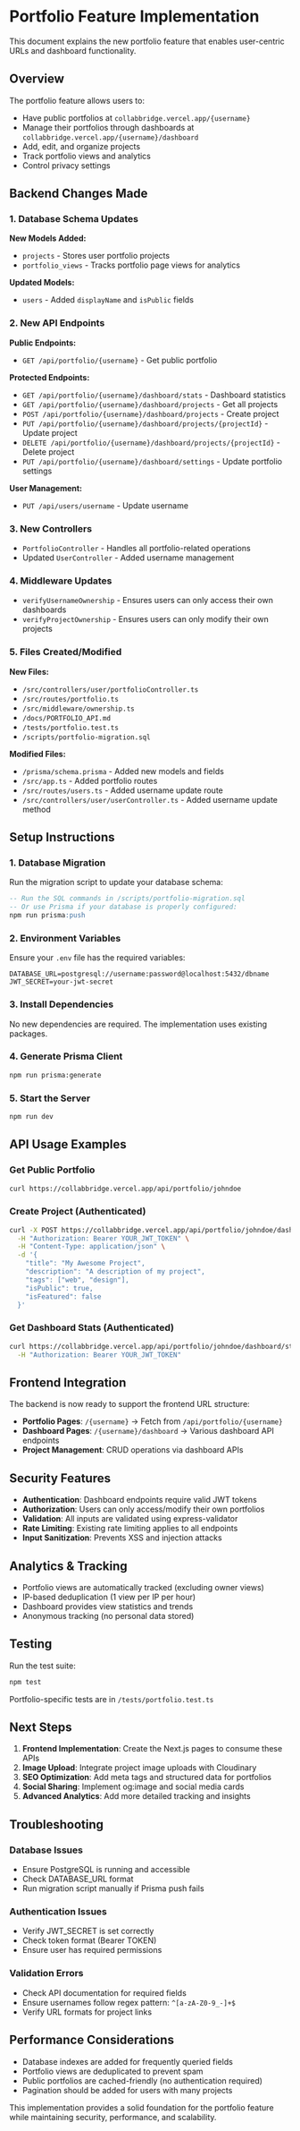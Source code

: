 # Portfolio Feature Implementation

This document explains the new portfolio feature that enables user-centric URLs and dashboard functionality.

## Overview

The portfolio feature allows users to:
- Have public portfolios at `collabbridge.vercel.app/{username}`
- Manage their portfolios through dashboards at `collabbridge.vercel.app/{username}/dashboard`
- Add, edit, and organize projects
- Track portfolio views and analytics
- Control privacy settings

## Backend Changes Made

### 1. Database Schema Updates

**New Models Added:**
- `projects` - Stores user portfolio projects
- `portfolio_views` - Tracks portfolio page views for analytics

**Updated Models:**
- `users` - Added `displayName` and `isPublic` fields

### 2. New API Endpoints

**Public Endpoints:**
- `GET /api/portfolio/{username}` - Get public portfolio

**Protected Endpoints:**
- `GET /api/portfolio/{username}/dashboard/stats` - Dashboard statistics
- `GET /api/portfolio/{username}/dashboard/projects` - Get all projects
- `POST /api/portfolio/{username}/dashboard/projects` - Create project
- `PUT /api/portfolio/{username}/dashboard/projects/{projectId}` - Update project
- `DELETE /api/portfolio/{username}/dashboard/projects/{projectId}` - Delete project
- `PUT /api/portfolio/{username}/dashboard/settings` - Update portfolio settings

**User Management:**
- `PUT /api/users/username` - Update username

### 3. New Controllers

- `PortfolioController` - Handles all portfolio-related operations
- Updated `UserController` - Added username management

### 4. Middleware Updates

- `verifyUsernameOwnership` - Ensures users can only access their own dashboards
- `verifyProjectOwnership` - Ensures users can only modify their own projects

### 5. Files Created/Modified

**New Files:**
- `/src/controllers/user/portfolioController.ts`
- `/src/routes/portfolio.ts`
- `/src/middleware/ownership.ts`
- `/docs/PORTFOLIO_API.md`
- `/tests/portfolio.test.ts`
- `/scripts/portfolio-migration.sql`

**Modified Files:**
- `/prisma/schema.prisma` - Added new models and fields
- `/src/app.ts` - Added portfolio routes
- `/src/routes/users.ts` - Added username update route
- `/src/controllers/user/userController.ts` - Added username update method

## Setup Instructions

### 1. Database Migration

Run the migration script to update your database schema:

```sql
-- Run the SQL commands in /scripts/portfolio-migration.sql
-- Or use Prisma if your database is properly configured:
npm run prisma:push
```

### 2. Environment Variables

Ensure your `.env` file has the required variables:
```env
DATABASE_URL=postgresql://username:password@localhost:5432/dbname
JWT_SECRET=your-jwt-secret
```

### 3. Install Dependencies

No new dependencies are required. The implementation uses existing packages.

### 4. Generate Prisma Client

```bash
npm run prisma:generate
```

### 5. Start the Server

```bash
npm run dev
```

## API Usage Examples

### Get Public Portfolio
```bash
curl https://collabbridge.vercel.app/api/portfolio/johndoe
```

### Create Project (Authenticated)
```bash
curl -X POST https://collabbridge.vercel.app/api/portfolio/johndoe/dashboard/projects \
  -H "Authorization: Bearer YOUR_JWT_TOKEN" \
  -H "Content-Type: application/json" \
  -d '{
    "title": "My Awesome Project",
    "description": "A description of my project",
    "tags": ["web", "design"],
    "isPublic": true,
    "isFeatured": false
  }'
```

### Get Dashboard Stats (Authenticated)
```bash
curl https://collabbridge.vercel.app/api/portfolio/johndoe/dashboard/stats \
  -H "Authorization: Bearer YOUR_JWT_TOKEN"
```

## Frontend Integration

The backend is now ready to support the frontend URL structure:

- **Portfolio Pages**: `/{username}` → Fetch from `/api/portfolio/{username}`
- **Dashboard Pages**: `/{username}/dashboard` → Various dashboard API endpoints
- **Project Management**: CRUD operations via dashboard APIs

## Security Features

- **Authentication**: Dashboard endpoints require valid JWT tokens
- **Authorization**: Users can only access/modify their own portfolios
- **Validation**: All inputs are validated using express-validator
- **Rate Limiting**: Existing rate limiting applies to all endpoints
- **Input Sanitization**: Prevents XSS and injection attacks

## Analytics & Tracking

- Portfolio views are automatically tracked (excluding owner views)
- IP-based deduplication (1 view per IP per hour)
- Dashboard provides view statistics and trends
- Anonymous tracking (no personal data stored)

## Testing

Run the test suite:
```bash
npm test
```

Portfolio-specific tests are in `/tests/portfolio.test.ts`

## Next Steps

1. **Frontend Implementation**: Create the Next.js pages to consume these APIs
2. **Image Upload**: Integrate project image uploads with Cloudinary
3. **SEO Optimization**: Add meta tags and structured data for portfolios
4. **Social Sharing**: Implement og:image and social media cards
5. **Advanced Analytics**: Add more detailed tracking and insights

## Troubleshooting

### Database Issues
- Ensure PostgreSQL is running and accessible
- Check DATABASE_URL format
- Run migration script manually if Prisma push fails

### Authentication Issues
- Verify JWT_SECRET is set correctly
- Check token format (Bearer TOKEN)
- Ensure user has required permissions

### Validation Errors
- Check API documentation for required fields
- Ensure usernames follow regex pattern: `^[a-zA-Z0-9_-]+$`
- Verify URL formats for project links

## Performance Considerations

- Database indexes are added for frequently queried fields
- Portfolio views are deduplicated to prevent spam
- Public portfolios are cached-friendly (no authentication required)
- Pagination should be added for users with many projects

This implementation provides a solid foundation for the portfolio feature while maintaining security, performance, and scalability.
